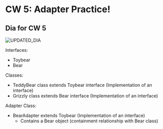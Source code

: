 # CW 5: Adapter Practice!

## Dia for CW 5
![UPDATED_DIA](https://user-images.githubusercontent.com/89400338/217358994-4b7b3e77-d4fd-4e9a-85ba-4aab14b77b3e.png)

Interfaces:  
  - Toybear
  - Bear
  
Classes: 
  - TeddyBear class extends Toybear interface (Implementation of an interface)
  - Grizzly class extends Bear interface (Implementation of an interface)

Adapter Class:
  - BearAdapter extends Toybear (Implementation of an interface)
     - Contains a Bear object (containment relationship with Bear class)
